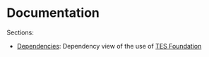 # Documentation

Sections:

- [Dependencies](dependencies.md): Dependency view of the use of [TES Foundation](https://github.com/sunepoulsen/tes-foundation)
